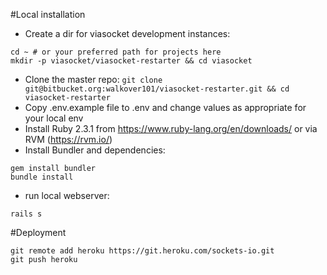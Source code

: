 #Local installation
* Create a dir for viasocket development instances:
```
cd ~ # or your preferred path for projects here
mkdir -p viasocket/viasocket-restarter && cd viasocket
```
* Clone the master repo: `git clone git@bitbucket.org:walkover101/viasocket-restarter.git && cd viasocket-restarter`
* Copy .env.example file to .env and change values as appropriate for your local env
* Install Ruby 2.3.1 from https://www.ruby-lang.org/en/downloads/ or via RVM (https://rvm.io/)
* Install Bundler and dependencies:
```
gem install bundler
bundle install
```
* run local webserver:
```
rails s
```

#Deployment
```
git remote add heroku https://git.heroku.com/sockets-io.git
git push heroku
```
